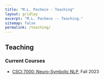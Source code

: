 ```yaml
---
title: "M.L. Pacheco - Teaching"
layout: gridlay
excerpt: "M.L. Pacheco -- Teaching."
sitemap: false
permalink: /teaching/
---
```



## Teaching

### Current Courses

- [CSCI 7000: Neuro-Symbolic NLP](https://mlpacheco.github.io/teaching/nesymnlp), Fall 2023
